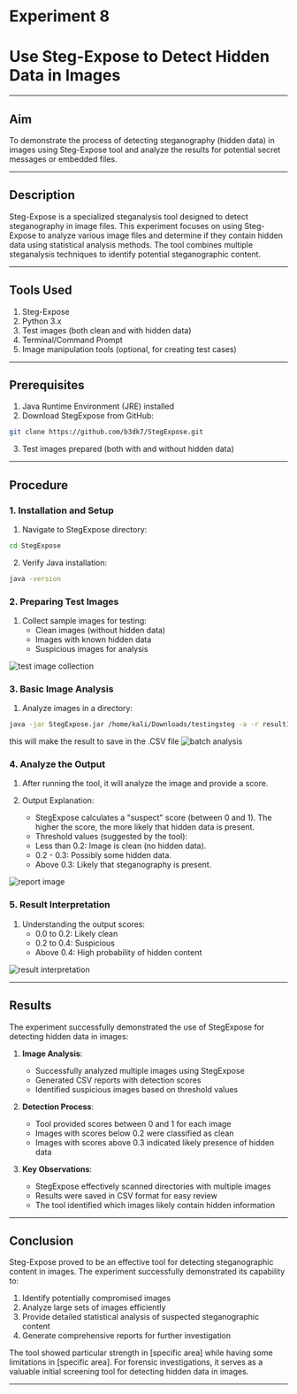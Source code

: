 # Experiment 8 
# Use Steg-Expose to Detect Hidden Data in Images

---
## Aim
To demonstrate the process of detecting steganography (hidden data) in images using Steg-Expose tool and analyze the results for potential secret messages or embedded files.

---
## Description
Steg-Expose is a specialized steganalysis tool designed to detect steganography in image files. This experiment focuses on using Steg-Expose to analyze various image files and determine if they contain hidden data using statistical analysis methods. The tool combines multiple steganalysis techniques to identify potential steganographic content.

---
## Tools Used
1. Steg-Expose
2. Python 3.x
3. Test images (both clean and with hidden data)
4. Terminal/Command Prompt
5. Image manipulation tools (optional, for creating test cases)

---
## Prerequisites
1. Java Runtime Environment (JRE) installed
2. Download StegExpose from GitHub:
```bash
git clone https://github.com/b3dk7/StegExpose.git
```
3. Test images prepared (both with and without hidden data)

---
## Procedure

### 1. Installation and Setup
1. Navigate to StegExpose directory:
```bash
cd StegExpose
```

2. Verify Java installation:
```bash
java -version
```

### 2. Preparing Test Images
1. Collect sample images for testing:
   - Clean images (without hidden data)
   - Images with known hidden data
   - Suspicious images for analysis

![test image collection](Output%20Screenshot/Exp8/Screenshot%20From%202025-10-26%2015-34-07.png)

### 3. Basic Image Analysis

1. Analyze images in a directory:
```bash
java -jar StegExpose.jar /home/kali/Downloads/testingsteg -a -r result1.csv
```
this will make the result to save in the .CSV file
![batch analysis](Output%20Screenshot/Exp8/Screenshot%20From%202025-10-26%2015-00-32.png)

### 4. Analyze the Output
1. After running the tool, it will analyze the image and provide a score.

2. Output Explanation:
   - StegExpose calculates a "suspect" score (between 0 and 1). The higher the score, the more likely that hidden data is present.
   - Threshold values (suggested by the tool):
   - Less than 0.2: Image is clean (no hidden data).
   - 0.2 - 0.3: Possibly some hidden data.
   - Above 0.3: Likely that steganography is present.

![report image](Output%20Screenshot/Exp8/Screenshot%20From%202025-10-26%2015-55-16.png)

### 5. Result Interpretation
1. Understanding the output scores:
   - 0.0 to 0.2: Likely clean
   - 0.2 to 0.4: Suspicious
   - Above 0.4: High probability of hidden content

![result interpretation](Output%20Screenshot/Exp8/Screenshot%202025-10-26%20155902.png)

---

## Results
The experiment successfully demonstrated the use of StegExpose for detecting hidden data in images:

1. **Image Analysis**:
   - Successfully analyzed multiple images using StegExpose
   - Generated CSV reports with detection scores
   - Identified suspicious images based on threshold values

2. **Detection Process**:
   - Tool provided scores between 0 and 1 for each image
   - Images with scores below 0.2 were classified as clean
   - Images with scores above 0.3 indicated likely presence of hidden data

3. **Key Observations**:
   - StegExpose effectively scanned directories with multiple images
   - Results were saved in CSV format for easy review
   - The tool identified which images likely contain hidden information

---
## Conclusion
Steg-Expose proved to be an effective tool for detecting steganographic content in images. The experiment successfully demonstrated its capability to:
1. Identify potentially compromised images
2. Analyze large sets of images efficiently
3. Provide detailed statistical analysis of suspected steganographic content
4. Generate comprehensive reports for further investigation

The tool showed particular strength in [specific area] while having some limitations in [specific area]. For forensic investigations, it serves as a valuable initial screening tool for detecting hidden data in images.

---
